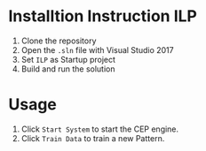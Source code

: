# Installtion Instruction ILP

1. Clone the repository
2. Open the `.sln` file with Visual Studio 2017
3. Set `ILP` as Startup project
4. Build and run the solution

# Usage

1. Click `Start System` to start the CEP engine.
2. Click `Train Data` to train a new Pattern.